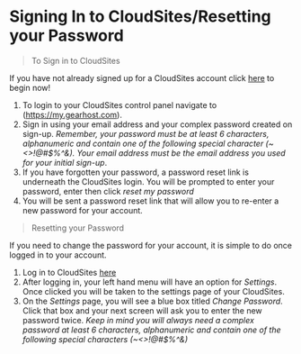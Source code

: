 Signing In to CloudSites/Resetting your Password
==================
> To Sign in to CloudSites

If you have not already signed up for a CloudSites account click [here](http://my.gearhost.com/Account/Signup) to begin now!

 1. To login to your CloudSites control panel navigate to (https://my.gearhost.com). 
 2. Sign in using your email address and your complex password created on sign-up.
	 *Remember, your password must be at least 6 characters, alphanumeric and contain one of the following special character (~<>!@#$%^&). Your email address must be the email address you used for your initial sign-up*. 
 3. If you have forgotten your password, a password reset link is underneath the CloudSites login. You will be prompted to enter your password, enter then click *reset my password*
 4. You will be sent a password reset link that will allow you to re-enter a new password for your account.

>Resetting your Password

If you need to change the password for your account, it is simple to do once logged in to your account. 

 1. Log in to CloudSites  [here](http://my.gearhost.com/)
 2. After logging in, your left hand menu will have an option for *Settings*. Once clicked you will be taken to the settings page of your CloudSites.
 3. On the *Settings* page, you will see a blue box titled *Change Password*. Click that box and your next screen will ask you to enter the new password twice. *Keep in mind you will always need a complex password at least 6 characters, alphanumeric and contain one of the following special characters (~<>!@#$%^&)*

 

